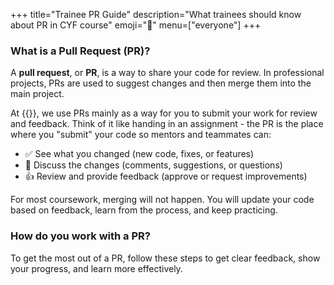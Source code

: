 +++
title="Trainee PR Guide"
description="What trainees should know about PR in CYF course"
emoji="📝"
menu=["everyone"]
+++

### What is a Pull Request (PR)?

A **pull request**, or **PR**, is a way to share your code for review.
In professional projects, PRs are used to suggest changes and then merge them into the main project.

At {{<our-name>}}, we use PRs mainly as a way for you to submit your work for review and feedback.
Think of it like handing in an assignment - the PR is the place where you "submit" your code so 
mentors and teammates can:
- ✅ See what you changed (new code, fixes, or features)
- 💬 Discuss the changes (comments, suggestions, or questions)
- 👍 Review and provide feedback (approve or request improvements)

For most coursework, merging will not happen. You will update your code based on feedback, learn 
from the process, and keep practicing.

### How do you work with a PR? 

To get the most out of a PR, follow these steps to get 
clear feedback, show your progress, and learn more effectively.
